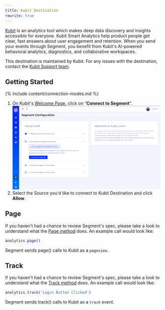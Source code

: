 ```yaml
---
title: Kubit Destination
rewrite: true
---
```

[Kubit](https://kubit.ai) is an analytics tool which makes deep data discovery and insights accessible for everyone. Kubit Smart Analytics help product people get clear, fast answers about user engagement and retention. When you send your events through Segment, you benefit from Kubit's AI-powered behavioral analytics, diagnostics, and collaborative workspaces.

This destination is maintained by Kubit. For any issues with the destination, contact the  [Kubit Support team](mailto:support@kubit.ai).

## Getting Started

{% include content/connection-modes.md %}

1. On Kubit's [Welcome Page](https://segment.kubit.ai/segment), click on “**Connect to Segment**”.
![](images/oauth.png)
2. Select the Source you'd like to connect to Kubit Destination and click **Allow**.

## Page

If you haven't had a chance to review Segment's spec, please take a look to understand what the [Page method](https://segment.com/docs/spec/page/) does. An example call would look like:

```js
analytics.page()
```
Segment sends page() calls to Kubit as a `pageview`.

## Track

If you haven't had a chance to review Segment's spec, please take a look to understand what the [Track method](https://segment.com/docs/spec/track/) does. An example call would look like:

```js
analytics.track('Login Button Clicked')
```
Segment sends track() calls to Kubit as a `track` event.
